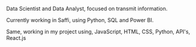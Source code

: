 Data Scientist and Data Analyst, focused on transmit information.

Currently working in Saffi, using Python, SQL and Power BI.

Same, working in my project using, JavaScript, HTML, CSS, Python, API's, React.js
